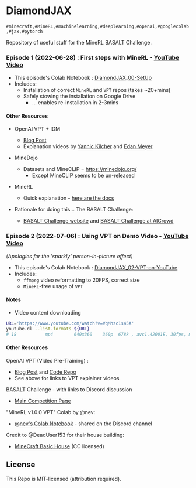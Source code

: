 # DiamondJAX
`
#minecraft,#MineRL,#machinelearning,#deeplearning,#openai,#googlecolab,#jax,#pytorch
`

Repository of useful stuff for the MineRL BASALT Challenge.


### Episode 1 (2022-06-28) : First steps with MineRL - [YouTube Video](https://youtu.be/8yIrWcyWGek)

* This episode's Colab Notebook : [DiamondJAX_00-SetUp](https://colab.research.google.com/drive/1rJ3lGy-bG7kJRe_wYBWg7fjSaD9oOMDw?usp=sharing)
* Includes:
  + Installation of correct `MineRL` and `VPT` repos (takes ~20+mins)
  + Safely stowing the installation on Google Drive
    - ... enables re-installation in 2-3mins

#### Other Resources

* OpenAI VPT + IDM
  * [Blog Post](https://openai.com/blog/vpt/)
  * Explanation videos by [Yannic Kilcher](https://www.youtube.com/watch?v=oz5yZc9ULAc) and [Edan Meyer](https://www.youtube.com/watch?v=ODat7kfZ-5k)
  
* MineDojo
  * Datasets and MineCLIP = https://minedojo.org/
    + Except MineCLIP seems to be un-released
  
* MineRL
  * Quick explanation - [here are the docs](https://minerl.readthedocs.io/en/v1.0.0/tutorials/index.html)

* Rationale for doing this... The BASALT Challenge:
  * [BASALT Challenge website](https://minerl.io/basalt/) and [BASALT Challenge at AICrowd](https://www.aicrowd.com/challenges/neurips-2022-minerl-basalt-competition)
  



### Episode 2 (2022-07-06) : Using VPT on Demo Video - [YouTube Video](https://youtu.be/qdITG9B9s3c)

_(Apologies for the 'sparkly' person-in-picture effect)_


* This episode's Colab Notebook : [DiamondJAX_02-VPT-on-YouTube](https://colab.research.google.com/drive/17FiaBr8hqaHrfac4b-NUi3giF1qB--4g?usp=sharing)
* Includes:
    + `ffmpeg` video reformatting to 20FPS, correct size
    + `MineRL`-free usage of `VPT`

#### Notes

* Video content downloading
    
```bash
URL='https://www.youtube.com/watch?v=VqMhzc1s45A'
youtube-dl --list-formats ${URL}
# 18           mp4        640x360    360p  678k , avc1.42001E, 30fps, mp4a.40.2 (44100Hz)youtube-dl --format 18 ${URL}  # 35Mb
```

#### Other Resources

OpenAI VPT (Video Pre-Training) : 
* [Blog Post](https://openai.com/blog/vpt/) and [Code Repo](https://github.com/openai/Video-Pre-Training)
* See above for links to VPT explainer videos

BASALT Challenge - with links to Discord discussion
* [Main Competition Page](https://www.aicrowd.com/challenges/neurips-2022-minerl-basalt-competition)

"MineRL v1.0.0 VPT" Colab by @nev:
* [@nev's Colab Notebook](https://colab.research.google.com/drive/1OYdc4FwmW1nYTHLfCpEHv-hn83euvRdh?usp=sharing) - shared on the Discord channel

Credit to @DeadUser153 for their house building: 
* [MineCraft Basic House](https://www.youtube.com/watch?v=VqMhzc1s45A) (CC licensed)





## License

This Repo is MIT-licensed (attribution required).

